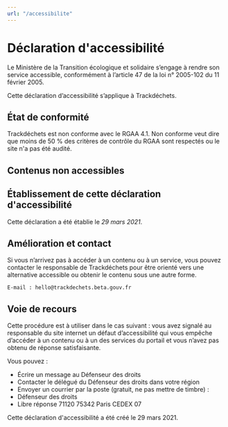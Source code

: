 ```yaml
---
url: "/accessibilite"
---
```



# Déclaration d'accessibilité

Le Ministère de la Transition écologique et solidaire s’engage à rendre son service accessible, conformément à l’article 47 de la loi n° 2005-102 du 11 février 2005.

Cette déclaration d’accessibilité s’applique à Trackdéchets.

## État de conformité

Trackdéchets est non conforme avec le RGAA 4.1. Non conforme veut dire que moins de 50 % des critères de contrôle du RGAA sont respectés ou le site n'a pas été audité.

## Contenus non accessibles

## Établissement de cette déclaration d'accessibilité

Cette déclaration a été établie le *29 mars 2021*.

## Amélioration et contact

Si vous n’arrivez pas à accéder à un contenu ou à un service, vous pouvez contacter le responsable de Trackdéchets pour être orienté vers une alternative accessible ou obtenir le contenu sous une autre forme.

    E-mail : hello@trackdechets.beta.gouv.fr

## Voie de recours

Cette procédure est à utiliser dans le cas suivant : vous avez signalé au responsable du site internet un défaut d’accessibilité qui vous empêche d’accéder à un contenu ou à un des services du portail et vous n’avez pas obtenu de réponse satisfaisante.

Vous pouvez :

* Écrire un message au Défenseur des droits
* Contacter le délégué du Défenseur des droits dans votre région
* Envoyer un courrier par la poste (gratuit, ne pas mettre de timbre) :
* Défenseur des droits
* Libre réponse 71120 75342 Paris CEDEX 07


Cette déclaration d'accessibilité a été créé le 29 mars 2021.
